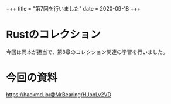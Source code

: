 +++
title = "第7回を行いました"
date = 2020-09-18
+++

# Rustのコレクション

今回は岡本が担当で、第8章のコレクション関連の学習を行いました。

# 今回の資料

https://hackmd.io/@MrBearing/HJbnLv2VD
